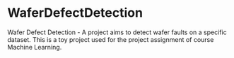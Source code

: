 # WaferDefectDetection
Wafer Defect Detection - A project aims to detect wafer faults on a specific dataset. This is a toy project used for the project assignment of course Machine Learning.
